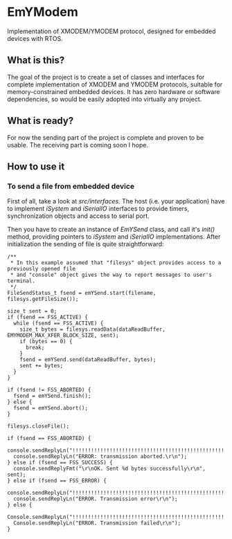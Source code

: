 # EmYModem
Implementation of XMODEM/YMODEM protocol, designed for embedded devices with RTOS.

## What is this?
The goal of the project is to create a set of classes and interfaces for complete implementation of XMODEM and YMODEM protocols, suitable for memory-constrained embedded devices. It has zero hardware or software dependencies, so would be easily adopted into virtually any project.

## What is ready?
For now the sending part of the project is complete and proven to be usable. The receiving part is coming soon I hope.

## How to use it
### To send a file from embedded device
First of all, take a look at _src/interfaces._ The host (i.e. your application) have to implement _iSystem_ and _iSerialIO_ interfaces to provide timers, synchronization objects and access to serial port.

Then you have to create an instance of _EmYSend_ class, and call it's _init()_ method, providing pointers to _iSystem_ and _iSerialIO_ implementations.
After initialization the sending of file is quite straightforward:

```
/**
 * In this example assumed that "filesys" object provides access to a previously opened file
 * and "console" object gives the way to report messages to user's terminal.
 */
FileSendStatus_t fsend = emYSend.start(filename, filesys.getFileSize());

size_t sent = 0;
if (fsend == FSS_ACTIVE) {
  while (fsend == FSS_ACTIVE) {
    size_t bytes = filesys.readData(dataReadBuffer, EMYMODEM_MAX_XFER_BLOCK_SIZE, sent);
    if (bytes == 0) {
      break;
    }
    fsend = emYSend.send(dataReadBuffer, bytes);
    sent += bytes;
  }
}

if (fsend != FSS_ABORTED) {
  fsend = emYSend.finish();
} else {
  fsend = emYSend.abort();
}

filesys.closeFile();

if (fsend == FSS_ABORTED) {
  console.sendReplyLn("!!!!!!!!!!!!!!!!!!!!!!!!!!!!!!!!!!!!!!!!!!!!!!!!!!!!");
  console.sendReplyLn("ERROR: transmission aborted.\r\n");
} else if (fsend == FSS_SUCCESS) {
  console.sendReplyFmt("\r\nOK. Sent %d bytes successfully\r\n", sent);
} else if (fsend == FSS_ERROR) {
  console.sendReplyLn("!!!!!!!!!!!!!!!!!!!!!!!!!!!!!!!!!!!!!!!!!!!!!!!!!!!!");
  console.sendReplyLn("ERROR. Transmission error\r\n");
} else {
  Console.sendReplyLn("!!!!!!!!!!!!!!!!!!!!!!!!!!!!!!!!!!!!!!!!!!!!!!!!!!!!");
  Console.sendReplyLn("ERROR. Transmission failed\r\n");
}
```
